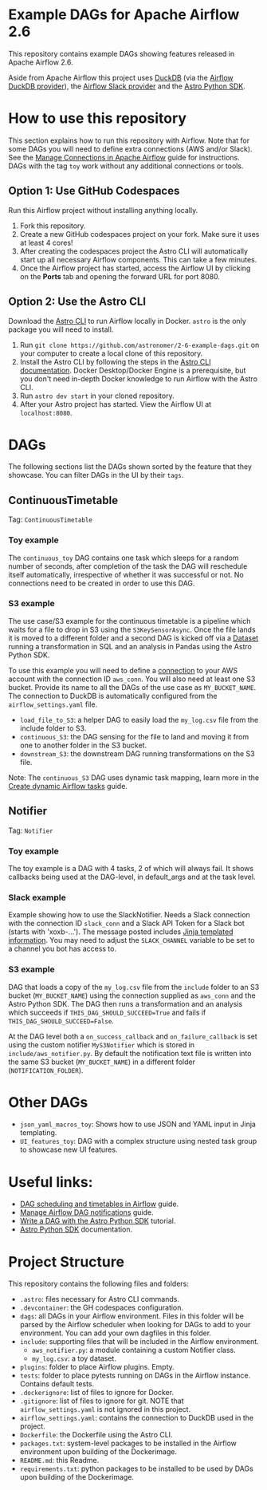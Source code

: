 Example DAGs for Apache Airflow 2.6
===================================

This repository contains example DAGs showing features released in Apache Airflow 2.6. 

Aside from Apache Airflow this project uses [DuckDB](https://duckdb.org/) (via the [Airflow DuckDB provider](https://github.com/astronomer/airflow-provider-duckdb)), the [Airflow Slack provider](https://registry.astronomer.io/providers/apache-airflow-providers-slack/versions/7.2.0) and the [Astro Python SDK](https://astro-sdk-python.readthedocs.io/en/stable/index.html).

# How to use this repository

This section explains how to run this repository with Airflow. Note that for some DAGs you will need to define extra connections (AWS and/or Slack). See the [Manage Connections in Apache Airflow](https://docs.astronomer.io/learn/connections) guide for instructions. DAGs with the tag `toy` work without any additional connections or tools.

## Option 1: Use GitHub Codespaces

Run this Airflow project without installing anything locally.

1. Fork this repository.
2. Create a new GitHub codespaces project on your fork. Make sure it uses at least 4 cores!
3. After creating the codespaces project the Astro CLI will automatically start up all necessary Airflow components. This can take a few minutes. 
4. Once the Airflow project has started, access the Airflow UI by clicking on the **Ports** tab and opening the forward URL for port 8080.

## Option 2: Use the Astro CLI

Download the [Astro CLI](https://docs.astronomer.io/astro/cli/install-cli) to run Airflow locally in Docker. `astro` is the only package you will need to install.

1. Run `git clone https://github.com/astronomer/2-6-example-dags.git` on your computer to create a local clone of this repository.
2. Install the Astro CLI by following the steps in the [Astro CLI documentation](https://docs.astronomer.io/astro/cli/install-cli). Docker Desktop/Docker Engine is a prerequisite, but you don't need in-depth Docker knowledge to run Airflow with the Astro CLI.
3. Run `astro dev start` in your cloned repository.
4. After your Astro project has started. View the Airflow UI at `localhost:8080`.

# DAGs

The following sections list the DAGs shown sorted by the feature that they showcase. You can filter DAGs in the UI by their `tags`.

## ContinuousTimetable

Tag: `ContinuousTimetable`

### Toy example

The `continuous_toy` DAG contains one task which sleeps for a random number of seconds, after completion of the task the DAG will reschedule itself automatically, irrespective of whether it was successful or not. No connections need to be created in order to use this DAG.

### S3 example

The use case/S3 example for the continuous timetable is a pipeline which waits for a file to drop in S3 using the `S3KeySensorAsync`. Once the file lands it is moved to a different folder and a second DAG is kicked off via a [Dataset](https://docs.astronomer.io/learn/airflow-datasets) running a transformation in SQL and an analysis in Pandas using the Astro Python SDK.

To use this example you will need to define a [connection](https://docs.astronomer.io/learn/connections) to your AWS account with the connection ID `aws_conn`. You will also need at least one S3 bucket. Provide its name to all the DAGs of the use case as `MY_BUCKET_NAME`. The connection to DuckDB is automatically configured from the `airflow_settings.yaml` file.

- `load_file_to_S3`: a helper DAG to easily load the `my_log.csv` file from the include folder to S3.
- `continuous_S3`: the DAG sensing for the file to land and moving it from one to another folder in the S3 bucket.
- `downstream_S3`: the downstream DAG running transformations on the S3 file.

Note: The `continuous_S3` DAG uses dynamic task mapping, learn more in the [Create dynamic Airflow tasks](https://docs.astronomer.io/learn/dynamic-tasks) guide.

## Notifier

Tag: `Notifier`

### Toy example

The toy example is a DAG with 4 tasks, 2 of which will always fail. It shows callbacks being used at the DAG-level, in default_args and at the task level.

### Slack example

Example showing how to use the SlackNotifier. Needs a Slack connection with the connection ID `slack_conn`  and a Slack API Token for a Slack bot (starts with 'xoxb-...'). The message posted includes [Jinja templated information](https://docs.astronomer.io/learn/templating). You may need to adjust the `SLACK_CHANNEL` variable to be set to a channel you bot has access to.

### S3 example

DAG that loads a copy of the `my_log.csv` file from the `include` folder to an S3 bucket (`MY_BUCKET_NAME`) using the connection supplied as `aws_conn` and the Astro Python SDK. The DAG then runs a transformation and an analysis which succeeds if `THIS_DAG_SHOULD_SUCCEED=True` and fails if `THIS_DAG_SHOULD_SUCCEED=False`.

At the DAG level both a `on_success_callback` and `on_failure_callback` is set using the custom notifier `MyS3Notifier` which is stored in `include/aws_notifier.py`. By default the notification text file is written into the same S3 bucket (`MY_BUCKET_NAME`) in a different folder (`NOTIFICATION_FOLDER`).


# Other DAGs

- `json_yaml_macros_toy`: Shows how to use JSON and YAML input in Jinja templating.
- `UI_features_toy`: DAG with a complex structure using nested task group to showcase new UI features.

# Useful links:

- [DAG scheduling and timetables in Airflow](https://docs.astronomer.io/learn/scheduling-in-airflow) guide.
- [Manage Airflow DAG notifications](https://docs.astronomer.io/learn/error-notifications-in-airflow) guide.
- [Write a DAG with the Astro Python SDK](https://docs.astronomer.io/learn/astro-python-sdk) tutorial.
- [Astro Python SDK](https://astro-sdk-python.readthedocs.io/en/stable/index.html) documentation.

# Project Structure

This repository contains the following files and folders:

- `.astro`: files necessary for Astro CLI commands.
- `.devcontainer`: the GH codespaces configuration.
-  `dags`: all DAGs in your Airflow environment. Files in this folder will be parsed by the Airflow scheduler when looking for DAGs to add to your environment. You can add your own dagfiles in this folder.
- `include`: supporting files that will be included in the Airflow environment.
    - `aws_notifier.py`: a module containing a custom Notifier class.
    - `my_log.csv`: a toy dataset.
- `plugins`: folder to place Airflow plugins. Empty.
- `tests`: folder to place pytests running on DAGs in the Airflow instance. Contains default tests.
- `.dockerignore`: list of files to ignore for Docker.
- `.gitignore`: list of files to ignore for git. NOTE that `airflow_settings.yaml` is not ignored in this project.
- `airflow_settings.yaml`: contains the connection to DuckDB used in the project.
- `Dockerfile`: the Dockerfile using the Astro CLI.
- `packages.txt`: system-level packages to be installed in the Airflow environment upon building of the Dockerimage.
- `README.md`: this Readme.
- `requirements.txt`: python packages to be installed to be used by DAGs upon building of the Dockerimage.